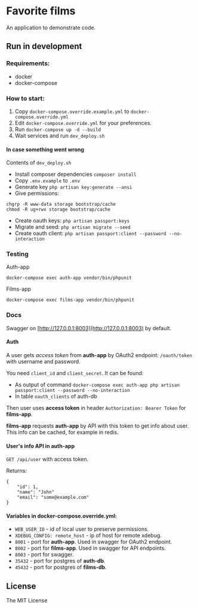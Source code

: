 # Favorite films 
An application to demonstrate code.

## Run in development

### Requirements:

* docker
* docker-compose

### How to start:

1. Copy `docker-compose.override.example.yml` to `docker-compose.override.yml`
2. Edit `docker-compose.override.yml` for your preferences.
3. Run `docker-compose up -d --build`
4. Wait services and run `dev_deploy.sh`

#### In case something went wrong

Contents of `dev_deploy.sh`

* Install composer dependencies `composer install`
* Copy `.env.example` to `.env`
* Generate key `php artisan key:generate --ansi`
* Give permissions:
```
chgrp -R www-data storage bootstrap/cache
chmod -R ug+rwx storage bootstrap/cache
```
* Create oauth keys: `php artisan passport:keys`
* Migrate and seed: `php artisan migrate --seed `
* Create oauth client: `php artisan passport:client --password --no-interaction`


### Testing

Auth-app

```
docker-compose exec auth-app vendor/bin/phpunit
```

Films-app

```
docker-compose exec films-app vendor/bin/phpunit
```

### Docs

Swagger on [http://127.0.0.1:8003](http://127.0.0.1:8003) by default.

#### Auth

A user gets _access token_ from __auth-app__ 
by OAuth2 endpoint: `/oauth/token` with username and password.

You need `client_id` and `client_secret`. It can be found:

* As output of command `docker-compose exec auth-app php artisan passport:client --password --no-interaction`
* In table `oauth_clients` of auth-db

Then user uses __access token__ in header `Authorization: Bearer Token` for __films-app__.

__films-app__ requests __auth-app__ by API with this token to get info about user.
This info can be cached, for example in redis.

#### User's info API in auth-app

`GET /api/user` with access token.

Returns:

```
{
    "id": 1,
    "name": "John"
    "email": "some@example.com"
}
```

#### Variables in docker-compose.override.yml:

* `WEB_USER_ID` - id of local user to preserve permissions.
* `XDEBUG_CONFIG: remote_host` - ip of host for remote xdebug.
* `8001` - port for __auth-app__. Used in swagger for OAuth2 endpoint.
* `8002` - port for __films-app__. Used in swagger for API endpoints.
* `8003` - port for swagger.
* `35432` - port for postgres of __auth-db__.
* `45432` - port for postgres of __films-db__.


## License

The MIT License
